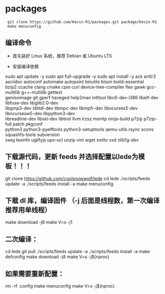 # packages

     git clone https://github.com/Kevin-R1/packages.git package/Kevin-R1
     make menuconfig
## 编译命令
- 首先装好 Linux 系统，推荐 Debian 或 Ubuntu LTS

- 安装编译依赖

sudo apt update -y
sudo apt full-upgrade -y
sudo apt install -y ack antlr3 asciidoc autoconf automake autopoint binutils bison build-essential \
bzip2 ccache clang cmake cpio curl device-tree-compiler flex gawk gcc-multilib g++-multilib gettext \
genisoimage git gperf haveged help2man intltool libc6-dev-i386 libelf-dev libfuse-dev libglib2.0-dev \
libgmp3-dev libltdl-dev libmpc-dev libmpfr-dev libncurses5-dev libncursesw5-dev libpython3-dev \
libreadline-dev libssl-dev libtool llvm lrzsz msmtp ninja-build p7zip p7zip-full patch pkgconf \
python3 python3-pyelftools python3-setuptools qemu-utils rsync scons squashfs-tools subversion \
swig texinfo uglifyjs upx-ucl unzip vim wget xmlto xxd zlib1g-dev

## 下载源代码，更新 feeds 并选择配置以lede为模板！！！

  git clone https://github.com/coolsnowwolf/lede
  cd lede
  ./scripts/feeds update -a
  ./scripts/feeds install -a
  make menuconfig

## 下载 dl 库，编译固件 （-j 后面是线程数，第一次编译推荐用单线程）

  make download -j8
  make V=s -j1

## 二次编译：

  cd lede
  git pull
  ./scripts/feeds update -a
  ./scripts/feeds install -a
  make defconfig
  make download -j8
  make V=s -j$(nproc)
## 如果需要重新配置：

  rm -rf .config
  make menuconfig
  make V=s -j$(nproc)
